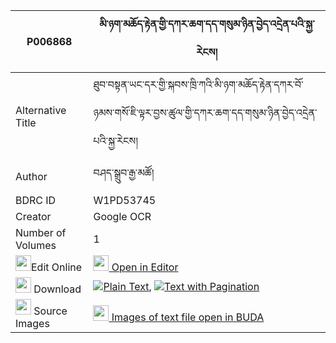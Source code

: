 |P006868|མི་ཉག་མཆོད་རྟེན་གྱི་དཀར་ཆག་དད་གསུམ་ཉིན་བྱེད་འདྲེན་པའི་སྐྱ་རེངས། 
| --- | --- 
|Alternative Title |ཐུབ་བསྟན་ཡང་དར་གྱི་སྐབས་ཁྲི་ཀའི་མི་ཉག་མཆོད་རྟེན་དཀར་བོ་ཉམས་གསོ་ཇི་ལྟར་བྱས་ཚུལ་གྱི་དཀར་ཆག་དད་གསུམ་ཉིན་བྱེད་འདྲེན་པའི་སྐྱ་རེངས།
|Author| བཤད་སྒྲུབ་རྒྱ་མཚོ།
|BDRC ID | W1PD53745
|Creator | Google OCR
|Number of Volumes| 1
|<img width="25" src="https://img.icons8.com/color/25/000000/edit-property.png">Edit Online| [<img width="25" src="https://avatars.githubusercontent.com/u/45091458?s=200&v=4"> Open in Editor](http://editor.openpecha.org/P006868)
|<img width="25" src="https://img.icons8.com/fluent/48/000000/download-2.png"/>  Download | [![](https://img.icons8.com/color/20/000000/txt.png)Plain Text](https://github.com/Openpecha/P006868/releases/download/v1/mi_nyak_chorten_gyi_karchak_de_plain_P006868.zip), [![](https://img.icons8.com/color/20/000000/txt.png)Text with Pagination](https://github.com/Openpecha/P006868/releases/download/v1/mi_nyak_chorten_gyi_karchak_de_pages_P006868.zip)
|<img width="25" src="https://img.icons8.com/plasticine/100/000000/pictures-folder.png"/>  Source Images | [<img width="25" src="https://library.bdrc.io/icons/BUDA-small.svg"> Images of text file open in BUDA](https://library.bdrc.io/show/bdr:W1PD53745)